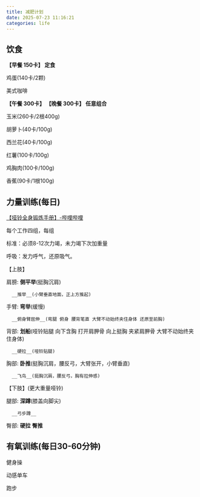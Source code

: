```yaml
---
title: 减肥计划
date: 2025-07-23 11:16:21
categories: life
---
```



## 饮食

__【早餐 150卡】 定食__

鸡蛋(140卡/2颗)

美式咖啡

__【午餐 300卡】 【晚餐 300卡】 任意组合__

玉米(260卡/2根400g)

胡萝卜(40卡/100g)

西兰花(40卡/100g)

红薯(100卡/100g)

鸡胸肉(100卡/100g)

香蕉(90卡/1根100g)

## 力量训练(每日)

[【哑铃全身锻炼手册】-哔哩哔哩](https://b23.tv/6yZYsyv)

每个工作四组，每组

标准：必须8-12次力竭，未力竭下次加重量

呼吸：发力呼气，还原吸气。

【上肢】

肩膀: __侧平举__(挺胸沉肩)

      __推举__(小臂垂直地面，正上方推起)

手臂: __弯举__(缓慢)

      __俯身臂屈伸__(弯腿 俯身 腰背笔直 大臂不动始终夹住身体 还原至前胸)

背部: __划船__(哑铃贴腿 向下含胸 打开肩胛骨 向上挺胸 夹紧肩胛骨 大臂不动始终夹住身体)

      __硬拉__(哑铃贴腿)

胸部: __卧推__(挺胸沉肩，腰反弓，大臂张开，小臂垂直)

      __飞鸟__(挺胸沉肩，腰反弓，胸有拉伸感)

【下肢】(更大重量哑铃)

腿部: __深蹲__(膝盖向脚尖)

      __弓步蹲__

臀部: __硬拉__ __臀推__

## 有氧训练(每日30-60分钟)

健身操

动感单车

跑步

